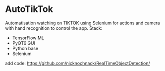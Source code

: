 # AutoTikTok

Automatisation watching on TIKTOK using Selenium for actions and camera with hand recognition to control the app. 
Stack: 
 * TensorFlow ML
 * PyQT6 GUI
 * Python base
 * Selenium 

add code:
https://github.com/nicknochnack/RealTimeObjectDetection/
